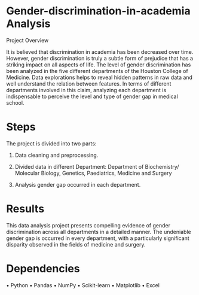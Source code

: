 # Gender-discrimination-in-academia Analysis

Project Overview

It is believed that discrimination in academia has been decreased over time. However, gender discrimination is truly a subtle form of prejudice that has a striking impact on all aspects of life. The level of gender discrimination has been analyzed in the five different departments of the Houston College of Medicine. Data explorations helps to reveal hidden patterns in raw data and well understand the relation between features. In terms of different departments involved in this claim, analyzing each department is indispensable to perceive the level and type of gender gap in medical school.

# Steps

The project is divided into two parts:

1.	Data cleaning and preprocessing.

2.	Divided data in different Department: Department of Biochemistry/ Molecular Biology, Genetics, Paediatrics, Medicine and Surgery

3.	Analysis gender gap occurred in each department.

# Results

This data analysis project presents compelling evidence of gender discrimination across all departments in a detailed manner. The undeniable gender gap is occurred in every department, with a particularly significant disparity observed in the fields of medicine and surgery.

# Dependencies

•	Python
•	Pandas
•	NumPy
•	Scikit-learn
•	Matplotlib
•	Excel

